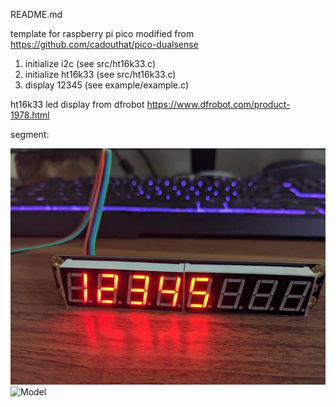 README.md

template for raspberry pi pico
modified from https://github.com/cadouthat/pico-dualsense

  1) initialize i2c     (see src/ht16k33.c)
  2) initialize ht16k33 (see src/ht16k33.c)
  3) display 12345      (see example/example.c)
  
ht16k33 led display from dfrobot https://www.dfrobot.com/product-1978.html

segment:


![Model](https://github.com/sonnny/pico_template/blob/main/img/segment_led.jpg)
![Model](https://github.com/sonnny/pico_template/blob/main/img/segment.jpg)
